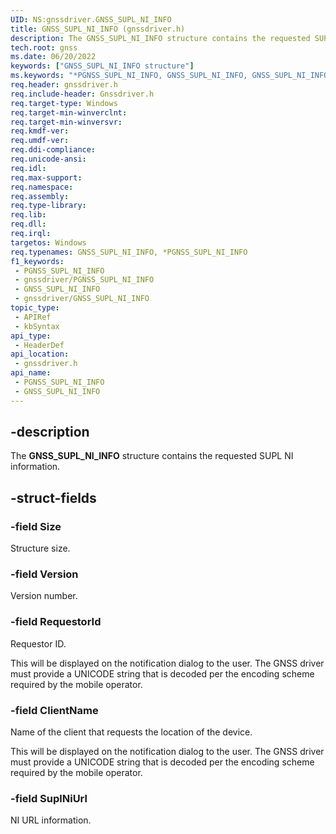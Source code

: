 ```yaml
---
UID: NS:gnssdriver.GNSS_SUPL_NI_INFO
title: GNSS_SUPL_NI_INFO (gnssdriver.h)
description: The GNSS_SUPL_NI_INFO structure contains the requested SUPL NI information.
tech.root: gnss
ms.date: 06/20/2022
keywords: ["GNSS_SUPL_NI_INFO structure"]
ms.keywords: "*PGNSS_SUPL_NI_INFO, GNSS_SUPL_NI_INFO, GNSS_SUPL_NI_INFO structure [Sensor Devices], PGNSS_SUPL_NI_INFO, PGNSS_SUPL_NI_INFO structure pointer [Sensor Devices], gnss.gnss_supl_ni_info, gnssdriver/GNSS_SUPL_NI_INFO, gnssdriver/PGNSS_SUPL_NI_INFO"
req.header: gnssdriver.h
req.include-header: Gnssdriver.h
req.target-type: Windows
req.target-min-winverclnt: 
req.target-min-winversvr: 
req.kmdf-ver: 
req.umdf-ver: 
req.ddi-compliance: 
req.unicode-ansi: 
req.idl: 
req.max-support: 
req.namespace: 
req.assembly: 
req.type-library: 
req.lib: 
req.dll: 
req.irql: 
targetos: Windows
req.typenames: GNSS_SUPL_NI_INFO, *PGNSS_SUPL_NI_INFO
f1_keywords:
 - PGNSS_SUPL_NI_INFO
 - gnssdriver/PGNSS_SUPL_NI_INFO
 - GNSS_SUPL_NI_INFO
 - gnssdriver/GNSS_SUPL_NI_INFO
topic_type:
 - APIRef
 - kbSyntax
api_type:
 - HeaderDef
api_location:
 - gnssdriver.h
api_name:
 - PGNSS_SUPL_NI_INFO
 - GNSS_SUPL_NI_INFO
---
```


## -description

The **GNSS_SUPL_NI_INFO** structure contains the requested SUPL NI information.

## -struct-fields

### -field Size

Structure size.

### -field Version

Version number.

### -field RequestorId

Requestor ID.

This will be displayed on the notification dialog to the user. The GNSS driver must provide a UNICODE string that is decoded per the encoding scheme required by the mobile operator.

### -field ClientName

Name of the client that requests the location of the device.

This will be displayed on the notification dialog to the user. The GNSS driver must provide a UNICODE string that is decoded per the encoding scheme required by the mobile operator.

### -field SuplNiUrl

NI URL information.


